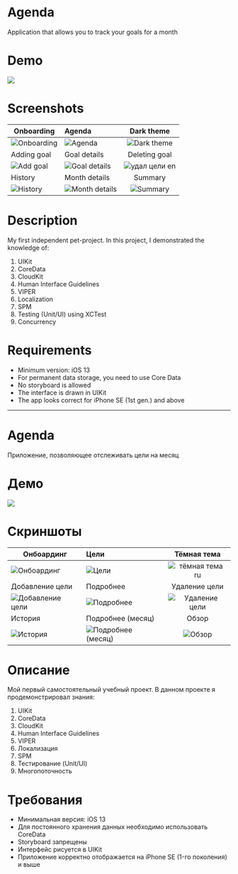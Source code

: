 # Agenda
Application that allows you to track your goals for a month

# Demo
<a href="https://youtu.be/vGj_aa4yipk"><img src="https://user-images.githubusercontent.com/60363270/172214878-3a349ce8-0cd4-4933-b5dd-7a0d52aa191a.png"></a>

# Screenshots

| Onboarding | Agenda | Dark theme |
| ------------- |:-------------|:-------------:|
| ![Onboarding](https://user-images.githubusercontent.com/60363270/172213702-00b141b4-ce33-4ec4-8e59-b64917a67e96.png) | ![Agenda](https://user-images.githubusercontent.com/60363270/171423568-5019b22f-1683-4da2-a009-7b31e2abd2c3.png) | ![Dark theme](https://user-images.githubusercontent.com/60363270/172213738-a23dec39-e681-48e4-b3ac-e09acc133732.png) |
| Adding goal | Goal details | Deleting goal |
| ![Add goal](https://user-images.githubusercontent.com/60363270/171423670-8db95c00-03a7-48fd-abd3-97c2fb9ce942.png) | ![Goal details](https://user-images.githubusercontent.com/60363270/171423710-c46cc16f-7110-4642-9991-ed27c201f9a4.png) | ![удал цели en](https://user-images.githubusercontent.com/60363270/172213642-d1bfa730-10b2-491e-9adf-02783d3baa46.png) |
| History | Month details | Summary |
| ![History](https://user-images.githubusercontent.com/60363270/171423809-b31d1afd-bf55-4939-867d-41f2de92d8ee.png) | ![Month details](https://user-images.githubusercontent.com/60363270/171423884-6212acdf-a5f4-4333-9b91-f4c5c73fabcd.png) | ![Summary](https://user-images.githubusercontent.com/60363270/171423914-b735e21c-bd68-41cb-8aea-9e750db052ee.png) |

# Description
My first independent pet-project. In this project, I demonstrated the knowledge of:
1. UIKit
2. CoreData
3. CloudKit
4. Human Interface Guidelines
5. VIPER
6. Localization
7. SPM
8. Testing (Unit/UI) using XCTest
9. Concurrency

# Requirements
- Minimum version: iOS 13
- For permanent data storage, you need to use Core Data
- No storyboard is allowed
- The interface is drawn in UIKit
- The app looks correct for iPhone SE (1st gen.) and above

---
# Agenda
Приложение, позволяющее отслеживать цели на месяц

# Демо
<a href="https://youtu.be/vGj_aa4yipk"><img src="https://user-images.githubusercontent.com/60363270/172214878-3a349ce8-0cd4-4933-b5dd-7a0d52aa191a.png"></a>

# Скриншоты
| Онбоардинг | Цели | Тёмная тема |
| ------------- |:-------------|:-------------:|
| ![Онбоардинг](https://user-images.githubusercontent.com/60363270/172214122-32218b36-7bac-4d54-b17c-ee173b6bef4f.png) | ![Цели](https://user-images.githubusercontent.com/60363270/171424937-f63ab329-0195-4cf9-a449-f16d62ae1d50.png) | ![тёмная тема ru](https://user-images.githubusercontent.com/60363270/172214231-d1667a36-55ce-4d65-8b9e-d142e0b8ded4.png) |
| Добавление цели | Подробнее | Удаление цели |
| ![Добавление цели](https://user-images.githubusercontent.com/60363270/171424969-ef70a26b-fc87-421e-85a5-41b48b58a807.png) | ![Подробнее](https://user-images.githubusercontent.com/60363270/171424993-47660cce-ca7b-49cc-9002-abc63ce51af3.png) | ![Удаление цели](https://user-images.githubusercontent.com/60363270/172214034-b2d0d7ab-6ff4-4a66-a852-7a1824d1568d.png) |
| История | Подробнее (месяц) | Обзор |
| ![История](https://user-images.githubusercontent.com/60363270/171425024-024a5cd9-5df5-4a9f-be34-f85b4ee146d5.png) | ![Подробнее (месяц)](https://user-images.githubusercontent.com/60363270/171425054-55563c52-2660-4ea4-9b2c-52d82be94921.png) | ![Обзор](https://user-images.githubusercontent.com/60363270/171425121-e92ce776-9314-48c8-b1f3-c76daacfc035.png) |

# Описание
Мой первый самостоятельный учебный проект. В данном проекте я продемонстрировал знания:
1. UIKit
2. CoreData
3. CloudKit
4. Human Interface Guidelines
5. VIPER
6. Локализация
7. SPM
8. Тестирование (Unit/UI)
9. Многопоточность

# Требования
- Минимальная версия: iOS 13
- Для постоянного хранения данных необходимо использовать CoreData
- Storyboard запрещены
- Интерфейс рисуется в UIKit
- Приложение корректно отображается на iPhone SE (1-го поколения) и выше
